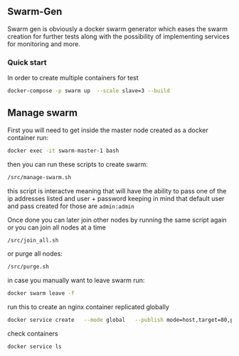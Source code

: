 ## Swarm-Gen
Swarm gen is obviously a docker swarm generator which eases the swarm creation for further tests along with the possibility of implementing services for monitoring and more.

### Quick start
In order to create multiple containers for test
```sh
docker-compose -p swarm up  --scale slave=3 --build
```
## Manage swarm
First you will need to get inside the master node created as a docker container run:
```sh
docker exec -it swarm-master-1 bash
```
then you can run these scripts to create swarm:
```sh
/src/manage-swarm.sh
```
this script is interactve meaning that will have the ability to pass one of the ip addresses listed and user + password keeping in mind that default user and pass created for those are `admin:admin`

Once done you can later join other nodes by running the same script again or you can join all nodes at a time
```sh
/src/join_all.sh
```
or purge all nodes:
```sh
/src/purge.sh
```

in case you manually want to leave swarm run:
```sh
docker swarm leave -f
```

run this to create an nginx container replicated globally
```sh
docker service create   --mode global   --publish mode=host,target=80,published=8080   --name=nginx   nginx:latest
```

check containers
```sh
docker service ls
```
